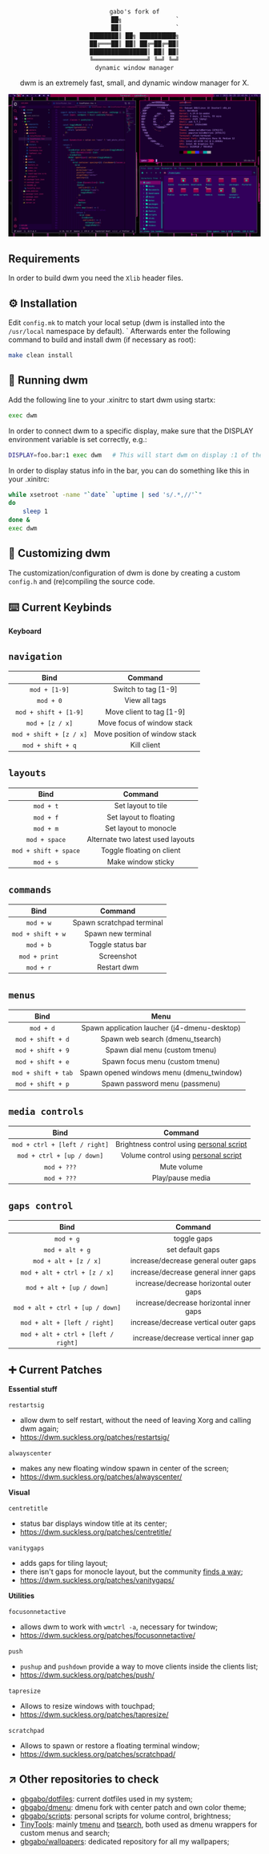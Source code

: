 <div align="center">

```
gabo's fork of
      ██╗               `
      ██║               `
████████║ ██╗ ██████████╗
██╔═══██║ ██║ ██╔═██╔═██║
████████████████║ ██║ ██║
╚═══════════════╝ ╚═╝ ╚═╝
dynamic window manager
```

dwm is an extremely fast, small, and dynamic window manager for X.

</div>

![](screenshot.jpg)

## Requirements

In order to build dwm you need the `Xlib` header files.

## ⚙️ Installation

Edit `config.mk` to match your local setup (dwm is installed into
the `/usr/local` namespace by default).
`
Afterwards enter the following command to build and install dwm (if
necessary as root):

```sh
make clean install
```

## 🔄 Running dwm

Add the following line to your .xinitrc to start dwm using startx:

```sh
exec dwm
```

In order to connect dwm to a specific display, make sure that
the DISPLAY environment variable is set correctly, e.g.:

```sh
DISPLAY=foo.bar:1 exec dwm   # This will start dwm on display :1 of the host foo.bar.
```

In order to display status info in the bar, you can do something
like this in your .xinitrc:

```sh
while xsetroot -name "`date` `uptime | sed 's/.*,//'`"
do
    sleep 1
done &
exec dwm
```

## 🔧 Customizing dwm

The customization/configuration of dwm is done by creating a custom `config.h`
and (re)compiling the source code.

<a name="keybinds"></a>

## ⌨️ Current Keybinds

**Keyboard**

## `navigation`

|          Bind           |            Command            |
| :---------------------: | :---------------------------: |
|      `mod + [1-9]`      |      Switch to tag [1-9]      |
|        `mod + 0`        |         View all tags         |
|  `mod + shift + [1-9]`  |   Move client to tag [1-9]    |
|     `mod + [z / x]`     |  Move focus of window stack   |
| `mod + shift + [z / x]` | Move position of window stack |
|    `mod + shift + q`    |          Kill client          |

<!-- - `mod + [1-9]`: Switch to tag [1-9]
- `mod + 0`: View all tags
- `mod + shift + [1-9]`: Move client to tag [1-9]
- `mod + [z / x]`: Move focus of window stack
- `mod + shift + [z / x]`: Move position of window stack
- `mod + shift + q`: kill client -->

## `layouts`

|         Bind          |              Command              |
| :-------------------: | :-------------------------------: |
|       `mod + t`       |        Set layout to tile         |
|       `mod + f`       |      Set layout to floating       |
|       `mod + m`       |       Set layout to monocle       |
|     `mod + space`     | Alternate two latest used layouts |
| `mod + shift + space` |     Toggle floating on client     |
|       `mod + s`       |        Make window sticky         |

<!-- - `mod + t`: set layout to tile
- `mod + f`: set layout to floating
- `mod + m`: set layout to monocle

- `mod + space`: alternate two latest used layouts
- `mod + shift + space`: toggle floating on client
- `mod + s`: make window sticky -->

## `commands`

|       Bind        |          Command          |
| :---------------: | :-----------------------: |
|     `mod + w`     | Spawn scratchpad terminal |
| `mod + shift + w` |    Spawn new terminal     |
|     `mod + b`     |     Toggle status bar     |
|   `mod + print`   |        Screenshot         |
|     `mod + r`     |        Restart dwm        |

<!-- - `mod + ctrl + [left / right]`: brightness control using [personal script](https://github.com/gbgabo/scripts)
- `mod + ctrl + [up / down]`: volume control using [personal script](https://github.com/gbgabo/scripts)
- `mod + w`: Spawn terminal
- `mod + b`: Toggle status bar
- `mod + l`: lock screen
- `mod + print`: screenshot
- `mod + r`: restart dwm -->

## `menus`

|        Bind         |                     Menu                     |
| :-----------------: | :------------------------------------------: |
|      `mod + d`      | Spawn application laucher (j4-dmenu-desktop) |
|  `mod + shift + d`  |       Spawn web search (dmenu_tsearch)       |
|  `mod + shift + 9`  |        Spawn dial menu (custom tmenu)        |
|  `mod + shift + e`  |       Spawn focus menu (custom tmenu)        |
| `mod + shift + tab` |  Spawn opened windows menu (dmenu_twindow)   |
|  `mod + shift + p`  |        Spawn password menu (passmenu)        |

<!-- - `mod + d`: Spawn application laucher (j4-dmenu-desktop)
- `mod + shift + d`: Spawn web search (dmenu_tsearch)
- `mod + shift + 9`: Spawn dial menu (custom tmenu)
- `mod + shift + e`: Spawn focus menu (custom tmenu)
- `mod + shift + tab`: Spawn opened windows menu (dmenu_twindow)
- `mod + shift + p`: Spawn pass menu () -->

## `media controls`

|             Bind              |                                    Command                                    |
| :---------------------------: | :---------------------------------------------------------------------------: |
| `mod + ctrl + [left / right]` | Brightness control using [personal script](https://github.com/gbgabo/scripts) |
|  `mod + ctrl + [up / down]`   |   Volume control using [personal script](https://github.com/gbgabo/scripts)   |
|          `mod + ???`          |                                  Mute volume                                  |
|          `mod + ???`          |                               Play/pause media                                |

<!-- - `mod + ctrl + [left / right]`: Brigthness control
- `mod + ctrl + [up / down]`: Volume control
- `mod + ???`: Mute volume -->

## `gaps control`

|                Bind                 |                 Command                 |
| :---------------------------------: | :-------------------------------------: |
|              `mod + g`              |               toggle gaps               |
|           `mod + alt + g`           |            set default gaps             |
|        `mod + alt + [z / x]`        |  increase/decrease general outer gaps   |
|    `mod + alt + ctrl + [z / x]`     |  increase/decrease general inner gaps   |
|      `mod + alt + [up / down]`      | increase/decrease horizontal outer gaps |
|  `mod + alt + ctrl + [up / down]`   | increase/decrease horizontal inner gaps |
|    `mod + alt + [left / right]`     |  increase/decrease vertical outer gaps  |
| `mod + alt + ctrl + [left / right]` |  increase/decrease vertical inner gap   |

<!-- - `mod + g`: toggle gaps
- `mod + alt + g`: set default gaps

- `mod + alt + [z / x]`: increase/decrease general outer gaps
- `mod + alt + ctrl + [z / x]`: increase/decrease general inner gaps

- `mod + alt + [up / down]`: increase/decrease horizontal outer gaps
- `mod + alt + ctrl + [up / down]`: increase/decrease horizontal inner gap

- `mod + alt + [left / right]`: increase/decrease vertical outer gaps
- `mod + alt + ctrl + [left / right]`: increase/decrease vertical inner gap -->

<!-- - **Mouse**

- `mod + drag with left click`: Move client
- `mod + drag with right click`: Resize client -->

## ➕ Current Patches

**Essential stuff**

`restartsig`

- allow dwm to self restart, without the need of leaving Xorg and calling dwm again;
- https://dwm.suckless.org/patches/restartsig/

`alwayscenter`

- makes any new floating window spawn in center of the screen;
- https://dwm.suckless.org/patches/alwayscenter/

**Visual**

`centretitle`

- status bar displays window title at its center;
- https://dwm.suckless.org/patches/centretitle/

`vanitygaps`

- adds gaps for tiling layout;
- there isn't gaps for monocle layout, but the community [finds a way](https://gist.github.com/gbgabo/ef588d7ea043ad5fb60d8369250842b7);
- https://dwm.suckless.org/patches/vanitygaps/

**Utilities**

`focusonnetactive`

- allows dwm to work with `wmctrl -a`, necessary for twindow;
- https://dwm.suckless.org/patches/focusonnetactive/

`push`

- `pushup` and `pushdown` provide a way to move clients inside the clients list;
- https://dwm.suckless.org/patches/push/

`tapresize`

- Allows to resize windows with touchpad;
- https://dwm.suckless.org/patches/tapresize/

`scratchpad`

- Allows to spawn or restore a floating terminal window;
- https://dwm.suckless.org/patches/scratchpad/

## ↗️ Other repositories to check

- [gbgabo/dotfiles](https://github.com/gbgabo/dotfiles): current dotfiles used in my system;
- [gbgabo/dmenu](https://github.com/gbgabo/dmenu): dmenu fork with center patch and own color theme;
- [gbgabo/scripts](https://github.com/gbgabo/scripts): personal scripts for volume control, brightness;
- [TinyTools](https://github.com/TinyToolSH): mainly [tmenu](https://github.com/TinyToolSH/tmenu) and [tsearch](https://github.com/TinyToolSH/tsearch), both used as dmenu wrappers for custom menus and search;
- [gbgabo/wallpapers](https://github.com/gbgabo/wallpapers): dedicated repository for all my wallpapers;
